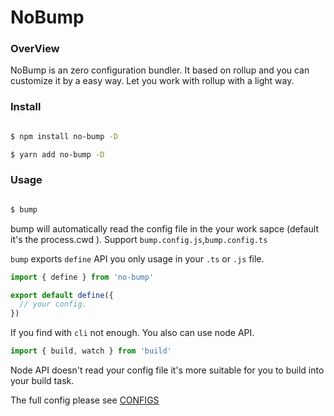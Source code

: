 # NoBump

### OverView

NoBump is an zero configuration bundler. It based on rollup and you can customize it by a easy way. Let you work with rollup with
a light way.

### Install

```bash

$ npm install no-bump -D

$ yarn add no-bump -D

```

### Usage

```bash

$ bump

```

bump will automatically read the config file in the your work sapce (default it's the process.cwd ). Support `bump.config.js`,`bump.config.ts`

`bump` exports `define` API you only usage in your `.ts` or `.js` file.

```js
import { define } from 'no-bump'

export default define({
  // your config.
})
```

If you find with `cli` not enough. You also can use node API.

```js
import { build, watch } from 'build'
```

Node API doesn't read your config file it's more suitable for you to build into your build task.

The full config please see [CONFIGS](./docs/CONFIG.md)
